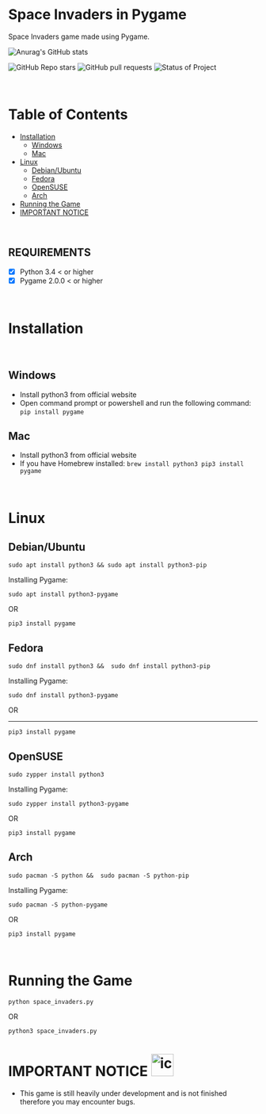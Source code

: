 # Space Invaders in Pygame 

Space Invaders game made using Pygame. 

![Anurag's GitHub stats](https://github-readme-stats.vercel.app/api?username=aliawan01&show_icons=true&theme=tokyonight)

<img alt="GitHub Repo stars" src="https://img.shields.io/github/stars/aliawan01/Pygame-Space-Invaders?color=%23eeff00&label=Stars&logo=GitHub"> <img alt="GitHub pull requests" src="https://img.shields.io/github/issues-pr/aliawan01/Pygame-Space-Invaders?label=Pull%20Requests&logo=GitHub"> <img alt="Status of Project" src="https://img.shields.io/badge/Status-Under%20Development-red?logo=GitHub">

<br />

Table of Contents
=================

   * [Installation](#installation)
      * [Windows](#windows)
      * [Mac](#mac)
   * [Linux](#linux)
      * [Debian/Ubuntu](#debianubuntu)
      * [Fedora](#fedora)
      * [OpenSUSE](#opensuse)
      * [Arch](#arch)
   * [Running the Game](#running-the-game)
   * [IMPORTANT NOTICE](#important-notice--)


<br />

## REQUIREMENTS

* [x] Python 3.4 < or higher
* [x] Pygame 2.0.0 < or higher

<br />

# Installation

<br />

## Windows
* Install python3 from official website
* Open command prompt or powershell and run the following command: `pip install pygame`

## Mac
* Install python3 from official website 
* If you have Homebrew installed:
``
brew install python3
pip3 install pygame
``

<br />

# Linux

## Debian/Ubuntu
``
sudo apt install python3 &&
sudo apt install python3-pip
``

Installing Pygame:

`sudo apt install python3-pygame `

OR 

`pip3 install pygame`


## Fedora
``
sudo dnf install python3 && 
sudo dnf install python3-pip
``

Installing Pygame:

`sudo dnf install python3-pygame `

OR 
****
`pip3 install pygame`

## OpenSUSE

`sudo zypper install python3`

Installing Pygame:

`sudo zypper install python3-pygame`

OR

`pip3 install pygame`

## Arch
``
sudo pacman -S python && 
sudo pacman -S python-pip
``

Installing Pygame:

`sudo pacman -S python-pygame`

OR 

`pip3 install pygame`

<br />

# Running the Game

`python space_invaders.py`

OR

`python3 space_invaders.py`

# IMPORTANT NOTICE <img alt="icon" src="https://image.flaticon.com/icons/png/512/216/216295.png" height=45px width=45px />

* This game is still heavily under development and is not finished therefore you may encounter bugs. 